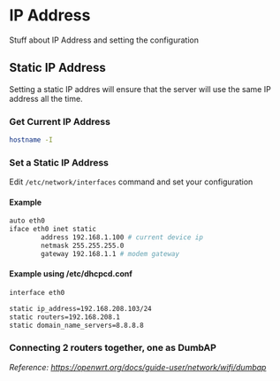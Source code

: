 
# IP Address
Stuff about IP Address and setting the configuration

## Static IP Address
Setting a static IP addres will ensure that the server will use the same IP address all the time.
### Get Current IP Address
```sh
hostname -I
```

### Set a Static IP Address
Edit `/etc/network/interfaces` command and set your configuration
#### Example
```sh
auto eth0
iface eth0 inet static
        address 192.168.1.100 # current device ip
        netmask 255.255.255.0
        gateway 192.168.1.1 # modem gateway
```

#### Example using /etc/dhcpcd.conf
```sh
interface eth0

static ip_address=192.168.208.103/24
static routers=192.168.208.1
static domain_name_servers=8.8.8.8
```


### Connecting 2 routers together, one as DumbAP
_Reference: https://openwrt.org/docs/guide-user/network/wifi/dumbap_
